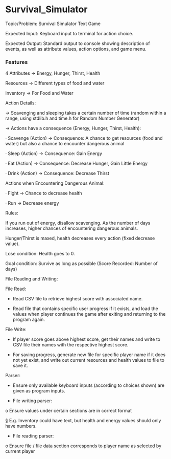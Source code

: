 # Survival_Simulator
Topic/Problem: Survival Simulator Text Game

Expected Input: Keyboard input to terminal for action choice.

Expected Output: Standard output to console showing description of events, as well as attribute values, action options, and game menu.

### Features

4 Attributes → Energy, Hunger, Thirst, Health

Resources → Different types of food and water

Inventory → For Food and Water

Action Details:

→ Scavenging and sleeping takes a certain number of time (random within a range, using stdlib.h and time.h for Random Number Generator)

→ Actions have a consequence (Energy, Hunger, Thirst, Health):

· Scavenge (Action) → Consequence: A chance to get resources (food and water) but also a chance to encounter dangerous animal

· Sleep (Action) → Consequence: Gain Energy

· Eat (Action) → Consequence: Decrease Hunger, Gain Little Energy

· Drink (Action) → Consequence: Decrease Thirst

Actions when Encountering Dangerous Animal:

· Fight → Chance to decrease health

· Run → Decrease energy

Rules:

If you run out of energy, disallow scavenging. As the number of days increases, higher chances of encountering dangerous animals.

Hunger/Thirst is maxed, health decreases every action (fixed decrease value).

Lose condition: Health goes to 0.

Goal condition: Survive as long as possible (Score Recorded: Number of days)

File Reading and Writing:

File Read:

- Read CSV file to retrieve highest score with associated name.

- Read file that contains specific user progress if it exists, and load the values when player continues the game after exiting and returning to the program again.

File Write:

- If player score goes above highest score, get their names and write to CSV file their names with the respective highest score.

- For saving progress, generate new file for specific player name if it does not yet exist, and write out current resources and health values to file to save it.

Parser:

- Ensure only available keyboard inputs (according to choices shown) are given as program inputs.

- File writing parser:

o Ensure values under certain sections are in correct format

§ E.g. Inventory could have text, but health and energy values should only have numbers.

- File reading parser:

o Ensure file / file data section corresponds to player name as selected by current player
